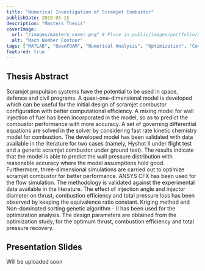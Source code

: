 ```yaml
---
title: "Numerical Investigation of Scramjet Combustor"
publishDate: 2019-05-15
description: "Masters Thesis"
coverImage:
  url: "/images/masters_cover.png" # Place in public/images/portfolio/novaflow/
  alt: "Mach Number Contour"
tags: ["MATLAB", "OpenFOAM", "Numerical Analysis", "Optimization", "Computational Fluid Dynamics", "Hypersonic", "Scramjet", "ANSYS CFD", "ICEM-CFD", "Python"]
featured: true
---
```


## Thesis Abstract
Scramjet propulsion systems have the potential to be used in space, defence and civil programs. A quasi-one-dimensional model is developed which can be useful for the initial design of scramjet combustor configuration with better computational efficiency. A mixing model for wall injection of fuel has been incorporated in the model, so as to predict the combustor performance with more accuracy. A set of governing differential equations are solved in the solver by considering fast rate kinetic chemistry model for combustion. The developed model has been validated with data available in the literature for two cases (namely, Hyshot II under flight test and a generic scramjet combustor under ground test). The results indicate that the model is able to predict the wall pressure distribution with reasonable accuracy where the model assumptions hold good. Furthermore, three-dimensional simulations are carried out to optimize scramjet combustor for better performance. ANSYS CFX has been used for the flow simulation. The methodology is validated against the experimental data available in the literature. The effect of injection angle and injector diameter on thrust, combustion efficiency and total pressure loss has been observed by keeping the equivalence ratio constant. Kriging method and Non-dominated sorting genetic algorithm - II has been used for the optimization analysis. The design parameters are obtained from the optimization study, for the optimum thrust, combustion efficiency and total pressure recovery.

## Presentation Slides
Will be uploaded soon